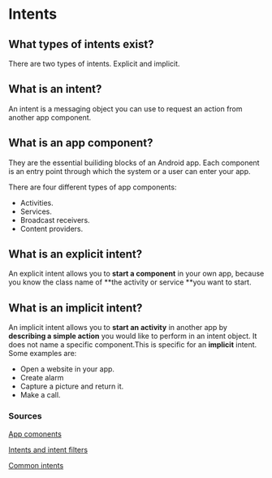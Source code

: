 # Intents

## What types of intents exist?

There are two types of intents. Explicit and implicit.

## What is an intent?

An intent is a messaging object you can use to request an action from another app component.

## What is an app component?

They are the essential builiding blocks of an Android app. Each component is an entry point through which the system or a user can enter your app.

There are four different types of app components:

* Activities.
* Services.
* Broadcast receivers.
* Content providers.

## What is an explicit intent?

An explicit intent allows you to **start a component** in your own app, because you know the class name of **the activity or service **you want to start.

## What is an implicit intent?

An implicit intent allows you to **start an activity** in another app by **describing a simple action** you would like to perform in an intent object. It does not name a specific component.This is specific for an **implicit** intent. Some examples are:

* Open a website in your app.
* Create alarm
* Capture a picture and return it.
* Make a call. 

### Sources

[App comonents](https://developer.android.com/guide/components/fundamentals.html\#Components)

[Intents and intent filters]([https://developer.android.com/guide/components/intents-filters.html)

[Common intents]([https://developer.android.com/guide/components/intents-common.html\#Music)

